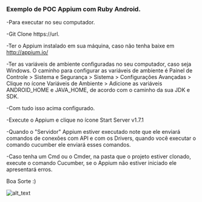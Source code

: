 ### Exemplo de POC Appium com Ruby Android.

-Para executar no seu computador.

-Git Clone https://url.

-Ter o Appium instalado em sua máquina, caso não tenha baixe em http://appium.io/

-Ter as variáveis de ambiente configuradas no seu computador, caso seja Windows.
O caminho para configurar as variáveis de ambiente é 
Painel de Controle > Sistema e Segurança > Sistema > Configurações Avançadas > Clique no ícone Variáveis de Ambiente >  Adicione as variáveis 
ANDROID_HOME e JAVA_HOME, de acordo com o caminho da sua JDK e SDK.

-Com tudo isso acima configurado.

-Execute o Appium e clique no ícone Start Server v1.7.1

-Quando o "Servidor" Appium estiver executado note que ele enviará comandos de conexões com API e com os Drivers, quando você executar o comando cucumber ele enviará esses comandos.

-Caso tenha um Cmd ou o Cmder, na pasta que o projeto estiver clonado, execute o comando Cucumber, se o Appium não estiver iniciado ele
apresentará erros.

Boa Sorte :)


![alt_text](https://matera.com/br/wp-content/uploads/2015/10/appium_logo-538x294.jpg)
